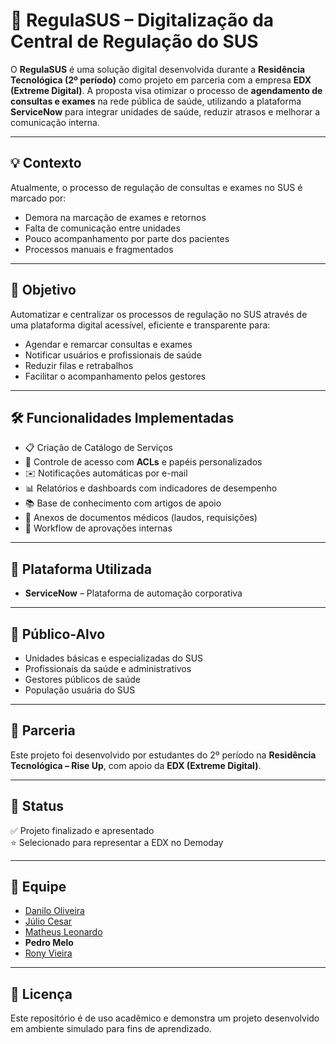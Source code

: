 # 🏥 RegulaSUS – Digitalização da Central de Regulação do SUS

O **RegulaSUS** é uma solução digital desenvolvida durante a **Residência Tecnológica (2º período)** como projeto em parceria com a empresa **EDX (Extreme Digital)**. A proposta visa otimizar o processo de **agendamento de consultas e exames** na rede pública de saúde, utilizando a plataforma **ServiceNow** para integrar unidades de saúde, reduzir atrasos e melhorar a comunicação interna.

---

## 💡 Contexto

Atualmente, o processo de regulação de consultas e exames no SUS é marcado por:

- Demora na marcação de exames e retornos
- Falta de comunicação entre unidades
- Pouco acompanhamento por parte dos pacientes
- Processos manuais e fragmentados

---

## 🎯 Objetivo

Automatizar e centralizar os processos de regulação no SUS através de uma plataforma digital acessível, eficiente e transparente para:

- Agendar e remarcar consultas e exames
- Notificar usuários e profissionais de saúde
- Reduzir filas e retrabalhos
- Facilitar o acompanhamento pelos gestores

---

## 🛠️ Funcionalidades Implementadas

- 📋 Criação de Catálogo de Serviços
- 🔐 Controle de acesso com **ACLs** e papéis personalizados
- ✉️ Notificações automáticas por e-mail
- 📊 Relatórios e dashboards com indicadores de desempenho
- 📚 Base de conhecimento com artigos de apoio
- 📎 Anexos de documentos médicos (laudos, requisições)
- 🔄 Workflow de aprovações internas

---

## 🧪 Plataforma Utilizada

- **ServiceNow** – Plataforma de automação corporativa

---

## 👥 Público-Alvo

- Unidades básicas e especializadas do SUS
- Profissionais da saúde e administrativos
- Gestores públicos de saúde
- População usuária do SUS

---

## 🤝 Parceria

Este projeto foi desenvolvido por estudantes do 2º período na **Residência Tecnológica – Rise Up**, com apoio da **EDX (Extreme Digital)**.

---

## 📍 Status

✅ Projeto finalizado e apresentado <br>
⭐ Selecionado para representar a EDX no Demoday

---

## 👥 Equipe

- [Danilo Oliveira](https://github.com/DanOliveira5) 
- [Júlio Cesar](https://github.com/JulioC3sarDev) 
- [Matheus Leonardo](https://github.com/TeuLeonardo)
- **Pedro Melo**
- [Rony Vieira](https://github.com/rony-vieira)  

---

## 📄 Licença

Este repositório é de uso acadêmico e demonstra um projeto desenvolvido em ambiente simulado para fins de aprendizado.
